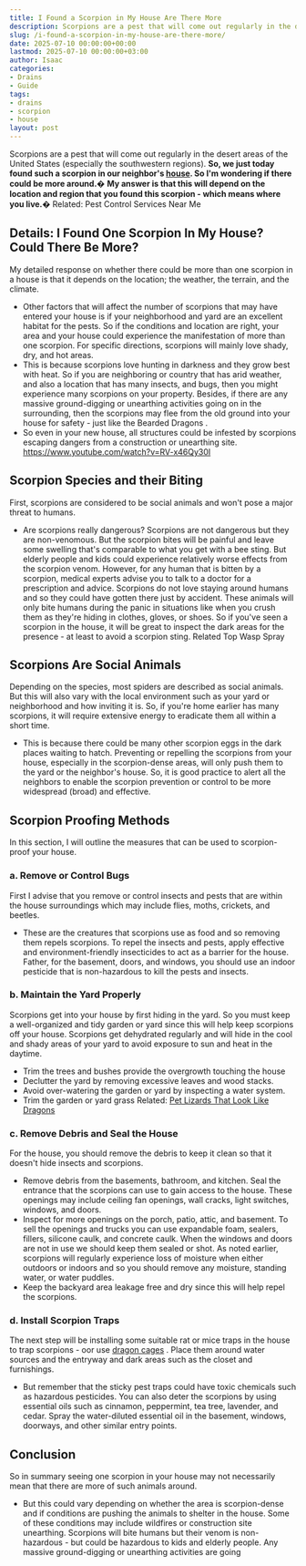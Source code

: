 ```yaml
---
title: I Found a Scorpion in My House Are There More
description: Scorpions are a pest that will come out regularly in the desert areas of the United States especially the southwestern regions. So, we just today found such a...
slug: /i-found-a-scorpion-in-my-house-are-there-more/
date: 2025-07-10 00:00:00+00:00
lastmod: 2025-07-10 00:00:00+03:00
author: Isaac
categories:
- Drains
- Guide
tags:
- drains
- scorpion
- house
layout: post
---
```

Scorpions are a pest that will come out regularly in the desert areas of the United States (especially the southwestern regions).
**So, we just today found such a scorpion in our neighbor's [house](https://pestpolicy.com/house-lizard-lifespan/). So I'm wondering if there could be more around.�**
**My answer is that this will depend on the location and region that you found this scorpion  - which means where you live.�**
Related:
Pest Control Services Near Me
## Details: I Found One Scorpion In My House? Could There Be More?
My detailed response on whether there could be more than one scorpion in a house is that it depends on the location; the weather, the terrain, and the climate.
- Other factors that will affect the number of scorpions that may have entered your house is if your neighborhood and yard are an excellent habitat for the pests.
So if the conditions and location are right, your area and your house could experience the manifestation of more than one scorpion.
For specific directions, scorpions will mainly love shady, dry, and hot areas.
- This is because scorpions love hunting in darkness and they grow best with heat.
So if you are neighboring or country that has arid weather, and also a location that has many insects, and bugs, then you might experience many scorpions on your property.
Besides, if there are any massive ground-digging or unearthing activities going on in the surrounding, then the scorpions may flee from the old ground into your house for safety - just like the
Bearded Dragons
.
- So even in your new house, all structures could be infested by scorpions escaping dangers from a construction or unearthing site.
https://www.youtube.com/watch?v=RV-x46Qy30I
## Scorpion Species and their Biting
First, scorpions are considered to be social animals and won't pose a major threat to humans.
- Are scorpions really dangerous? Scorpions are not dangerous but they are non-venomous.
But the scorpion bites will be painful and leave some swelling that's comparable to what you get with a bee sting.
But elderly people and kids could experience relatively worse effects from the scorpion venom.
However, for any human that is bitten by a scorpion, medical experts advise you to talk to a doctor for a prescription and advice.
Scorpions do not love staying around humans and so they could have gotten there just by accident.
These animals will only bite humans during the panic in situations like when you crush them as they're hiding in clothes, gloves, or shoes.
So if you've seen a scorpion in the house, it will be great to inspect the dark areas for the presence - at least to avoid a scorpion sting.
Related
Top Wasp Spray
## Scorpions Are Social Animals
Depending on the species, most spiders are described as social animals.
But this will also vary with the local environment such as your yard or neighborhood and how inviting it is.
So, if you're home earlier has many scorpions, it will require extensive energy to eradicate them all within a short time.
- This is because there could be many other scorpion eggs in the dark places waiting to hatch.
Preventing or repelling the scorpions from your house, especially in the scorpion-dense areas, will only push them to the yard or the neighbor's house.
So, it is good practice to alert all the neighbors to enable the scorpion prevention or control to be more widespread (broad) and effective.
## Scorpion Proofing Methods
In this section, I will outline the measures that can be used to scorpion-proof your house.
### a. Remove or Control Bugs
First I advise that you remove or control insects and pests that are within the house surroundings which may include flies, moths, crickets, and beetles.
- These are the creatures that scorpions use as food and so removing them repels scorpions.
To repel the insects and pests, apply effective and environment-friendly insecticides to act as a barrier for the house.
Father, for the basement, doors, and windows, you should use an indoor pesticide that is non-hazardous to kill the pests and insects.
### b. Maintain the Yard Properly
Scorpions get into your house by first hiding in the yard.
So you must keep a well-organized and tidy garden or yard since this will help keep scorpions off your house.
Scorpions get dehydrated regularly and will hide in the cool and shady areas of your yard to avoid exposure to sun and heat in the daytime.
- Trim the trees and bushes provide the overgrowth touching the house
- Declutter the yard by removing excessive leaves and wood stacks.
- Avoid over-watering the garden or yard by inspecting a water system.
- Trim the garden or yard grass
Related:
[Pet Lizards That Look Like Dragons](https://pestpolicy.com/pet-lizards-that-look-like-dragons/)
### c. Remove Debris and Seal the House
For the house, you should remove the debris to keep it clean so that it doesn't hide insects and scorpions.
- Remove debris from the basements, bathroom, and kitchen.
Seal the entrance that the scorpions can use to gain access to the house. These openings may include ceiling fan openings, wall cracks, light switches, windows, and doors.
- Inspect for more openings on the porch, patio, attic, and basement.
To sell the openings and trucks you can use expandable foam, sealers, fillers, silicone caulk, and concrete caulk.
When the windows and doors are not in use we should keep them sealed or shot.
As noted earlier, scorpions will regularly experience loss of moisture when either outdoors or indoors and so you should remove any moisture, standing water, or water puddles.
- Keep the backyard area leakage free and dry since this will help repel the scorpions.
### d. Install Scorpion Traps
The next step will be installing some suitable rat or mice traps in the house to trap scorpions - oor use
[dragon cages](https://pestpolicy.com/best-cages-for-bearded-dragons/)
.
Place them around water sources and the entryway and dark areas such as the closet and furnishings.
- But remember that the sticky pest traps could have toxic chemicals such as hazardous pesticides.
You can also deter the scorpions by using essential oils such as cinnamon, peppermint, tea tree, lavender, and cedar.
Spray the water-diluted essential oil in the basement, windows, doorways, and other similar entry points.
## Conclusion
So in summary seeing one scorpion in your house may not necessarily mean that there are more of such animals around.
- But this could vary depending on whether the area is scorpion-dense and if conditions are pushing the animals to shelter in the house.
Some of these conditions may include wildfires or construction site unearthing.
Scorpions will bite humans but their venom is non-hazardous - but could be hazardous to kids and elderly people. Any massive ground-digging or unearthing activities are going
